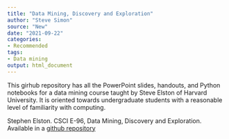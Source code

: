 ```yaml
---
title: "Data Mining, Discovery and Exploration"
author: "Steve Simon"
source: "New"
date: "2021-09-22"
categories:
- Recommended
tags:
- Data mining
output: html_document
---
```


This girhub repository has all the PowerPoint slides, handouts, and Python notebooks for a data mining course taught by Steve Elston of Harvard University. It is oriented towards undergraduate students with a reasonable level of familiarity with computing.

<!---More--->

Stephen Elston. CSCI E-96, Data Mining, Discovery and Exploration. Available in a [github repository][els1]

[els1]: https://github.com/StephenElston/CSCI-E-96
